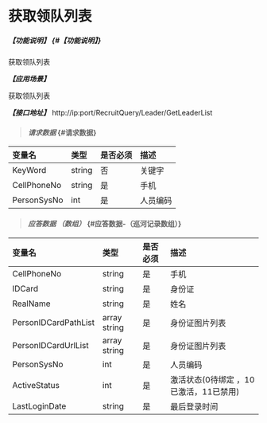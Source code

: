 # 获取领队列表

##### _【功能说明】_ {#【功能说明】}

获取领队列表

_**【应用场景】**_

获取领队列表

_**【接口地址】**_
http://ip:port/RecruitQuery/Leader/GetLeaderList

> #### _请求数据_ {#请求数据}

| 变量名 | 类型 | 是否必须 | 描述 |
| :--- | :--- | :--- | :--- |
| KeyWord| string | 否 |关键字|
| CellPhoneNo| string | 是 |手机 |
| PersonSysNo| int| 是 |人员编码|




> #### _应答数据 （数组）_ {#应答数据-（巡河记录数组）}

| 变量名 | 类型 | 是否必须 | 描述 |
| :--- | :--- | :--- | :--- |
| CellPhoneNo| string | 是 |手机 |
| IDCard| string | 是 |身份证|
| RealName| string | 是 |姓名|
| PersonIDCardPathList | array string |是 | 身份证图片列表 |
| PersonIDCardUrlList | array string | 是 | 身份证图片列表 |
| PersonSysNo| int| 是 |人员编码|
| ActiveStatus| int| 是 |激活状态(0待绑定 ，10已激活，11已禁用) |
| LastLoginDate| string | 是 |最后登录时间 |




